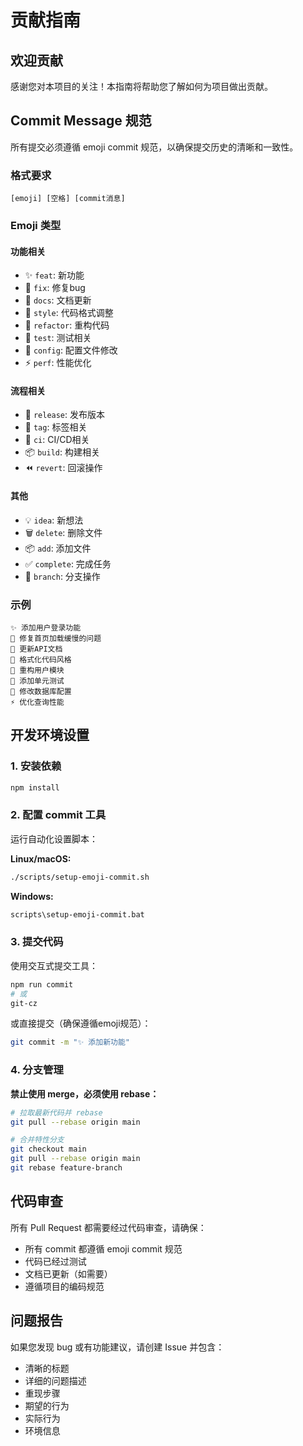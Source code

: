 # 贡献指南

## 欢迎贡献

感谢您对本项目的关注！本指南将帮助您了解如何为项目做出贡献。

## Commit Message 规范

所有提交必须遵循 emoji commit 规范，以确保提交历史的清晰和一致性。

### 格式要求
```
[emoji] [空格] [commit消息]
```

### Emoji 类型

#### 功能相关
- ✨ `feat`: 新功能
- 🔧 `fix`: 修复bug
- 📝 `docs`: 文档更新
- 🎨 `style`: 代码格式调整
- 🔁 `refactor`: 重构代码
- 🧪 `test`: 测试相关
- 🔨 `config`: 配置文件修改
- ⚡️ `perf`: 性能优化

#### 流程相关
- 🚀 `release`: 发布版本
- 🔖 `tag`: 标签相关
- 🚦 `ci`: CI/CD相关
- 📦 `build`: 构建相关
- ⏪ `revert`: 回滚操作

#### 其他
- 💡 `idea`: 新想法
- 🗑️ `delete`: 删除文件
- 📦 `add`: 添加文件
- ✅ `complete`: 完成任务
- 🔀 `branch`: 分支操作

### 示例
```
✨ 添加用户登录功能
🔧 修复首页加载缓慢的问题
📝 更新API文档
🎨 格式化代码风格
🔁 重构用户模块
🧪 添加单元测试
🔨 修改数据库配置
⚡️ 优化查询性能
```

## 开发环境设置

### 1. 安装依赖
```bash
npm install
```

### 2. 配置 commit 工具
运行自动化设置脚本：

**Linux/macOS:**
```bash
./scripts/setup-emoji-commit.sh
```

**Windows:**
```bash
scripts\setup-emoji-commit.bat
```

### 3. 提交代码
使用交互式提交工具：
```bash
npm run commit
# 或
git-cz
```

或直接提交（确保遵循emoji规范）：
```bash
git commit -m "✨ 添加新功能"
```

### 4. 分支管理
**禁止使用 merge，必须使用 rebase：**
```bash
# 拉取最新代码并 rebase
git pull --rebase origin main

# 合并特性分支
git checkout main
git pull --rebase origin main
git rebase feature-branch
```

## 代码审查

所有 Pull Request 都需要经过代码审查，请确保：
- 所有 commit 都遵循 emoji commit 规范
- 代码已经过测试
- 文档已更新（如需要）
- 遵循项目的编码规范

## 问题报告

如果您发现 bug 或有功能建议，请创建 Issue 并包含：
- 清晰的标题
- 详细的问题描述
- 重现步骤
- 期望的行为
- 实际行为
- 环境信息

